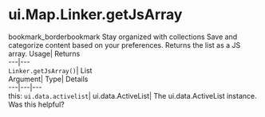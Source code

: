  
#  ui.Map.Linker.getJsArray 
bookmark_borderbookmark Stay organized with collections  Save and categorize content based on your preferences.
Returns the list as a JS array. 
Usage| Returns  
---|---  
`Linker.getJsArray()`| List  
Argument| Type| Details  
---|---|---  
this: `ui.data.activelist`| ui.data.ActiveList| The ui.data.ActiveList instance.  
Was this helpful?
